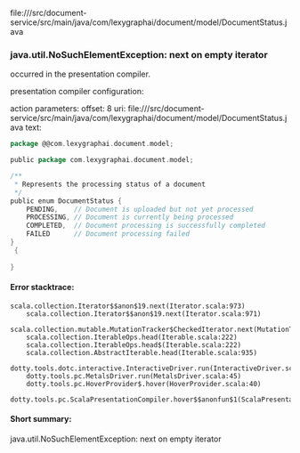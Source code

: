 file://<WORKSPACE>/src/document-service/src/main/java/com/lexygraphai/document/model/DocumentStatus.java
### java.util.NoSuchElementException: next on empty iterator

occurred in the presentation compiler.

presentation compiler configuration:


action parameters:
offset: 8
uri: file://<WORKSPACE>/src/document-service/src/main/java/com/lexygraphai/document/model/DocumentStatus.java
text:
```scala
package @@com.lexygraphai.document.model;

public package com.lexygraphai.document.model;

/**
 * Represents the processing status of a document
 */
public enum DocumentStatus {
    PENDING,    // Document is uploaded but not yet processed
    PROCESSING, // Document is currently being processed
    COMPLETED,  // Document processing is successfully completed
    FAILED      // Document processing failed
}
 {
    
}

```



#### Error stacktrace:

```
scala.collection.Iterator$$anon$19.next(Iterator.scala:973)
	scala.collection.Iterator$$anon$19.next(Iterator.scala:971)
	scala.collection.mutable.MutationTracker$CheckedIterator.next(MutationTracker.scala:76)
	scala.collection.IterableOps.head(Iterable.scala:222)
	scala.collection.IterableOps.head$(Iterable.scala:222)
	scala.collection.AbstractIterable.head(Iterable.scala:935)
	dotty.tools.dotc.interactive.InteractiveDriver.run(InteractiveDriver.scala:164)
	dotty.tools.pc.MetalsDriver.run(MetalsDriver.scala:45)
	dotty.tools.pc.HoverProvider$.hover(HoverProvider.scala:40)
	dotty.tools.pc.ScalaPresentationCompiler.hover$$anonfun$1(ScalaPresentationCompiler.scala:376)
```
#### Short summary: 

java.util.NoSuchElementException: next on empty iterator